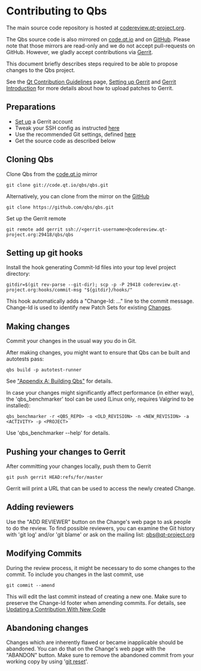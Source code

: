 # Contributing to Qbs

The main source code repository is hosted at
[codereview.qt-project.org](https://codereview.qt-project.org/q/project:qbs/qbs).

The Qbs source code is also mirrored on [code.qt.io](https://code.qt.io/cgit/qbs/qbs.git/)
and on [GitHub](https://github.com/qbs/qbs). Please note that those mirrors
are read-only and we do not accept pull-requests on GitHub. However, we gladly
accept contributions via [Gerrit](https://codereview.qt-project.org/q/project:qbs/qbs).

This document briefly describes steps required to be able to propose changes
to the Qbs project.

See the [Qt Contribution Guidelines](https://wiki.qt.io/Qt_Contribution_Guidelines)
page, [Setting up Gerrit](https://wiki.qt.io/Setting_up_Gerrit) and
[Gerrit Introduction](https://wiki.qt.io/Gerrit_Introduction) for more
details about how to upload patches to Gerrit.

## Preparations

* [Set up](https://wiki.qt.io/Setting_up_Gerrit#How_to_get_started_-_Gerrit_registration)
a Gerrit account
* Tweak your SSH config as instructed [here](https://wiki.qt.io/Setting_up_Gerrit#Local_Setup)
* Use the recommended Git settings, defined [here](https://wiki.qt.io/Setting_up_Gerrit#Configuring_Git)
* Get the source code as described below

## Cloning Qbs

Clone Qbs from the [code.qt.io](https://code.qt.io/cgit/qbs/qbs.git/) mirror
```
git clone git://code.qt.io/qbs/qbs.git
```
Alternatively, you can clone from the mirror on the [GitHub](https://github.com/qbs/qbs)
```
git clone https://github.com/qbs/qbs.git
```

Set up the Gerrit remote
```
git remote add gerrit ssh://<gerrit-username>@codereview.qt-project.org:29418/qbs/qbs
```

## Setting up git hooks

Install the hook generating Commit-Id files into your top level project directory:
```
gitdir=$(git rev-parse --git-dir); scp -p -P 29418 codereview.qt-project.org:hooks/commit-msg "${gitdir}/hooks/"
```

This hook automatically adds a "Change-Id: …" line to the commit message. Change-Id is used
to identify new Patch Sets for existing
[Changes](https://wiki.qt.io/Gerrit_Introduction#Terminology).

## Making changes

Commit your changes in the usual way you do in Git.

After making changes, you might want to ensure that Qbs can be built and autotests pass:
```
qbs build -p autotest-runner
```
See ["Appendix A: Building Qbs"](http://doc.qt.io/qbs/building-qbs.html) for details.

In case your changes might significantly affect performance (in either way), the
'qbs_benchmarker' tool can be used (Linux only, requires Valgrind to be installed):
```
qbs_benchmarker -r <QBS_REPO> -o <OLD_REVISION> -n <NEW_REVISION> -a <ACTIVITY> -p <PROJECT>
```
Use 'qbs_benchmarker --help' for details.

## Pushing your changes to Gerrit

After committing your changes locally, push them to Gerrit

```
git push gerrit HEAD:refs/for/master
```

Gerrit will print a URL that can be used to access the newly created Change.

## Adding reviewers

Use the "ADD REVIEWER" button on the Change's web page to ask people to do the
review. To find possible reviewers, you can examine the Git history with
'git log' and/or 'git blame' or ask on the mailing list: qbs@qt-project.org

## Modifying Commits

During the review process, it might be necessary to do some changes to the commit.
To include you changes in the last commit, use
```
git commit --amend
```
This will edit the last commit instead of creating a new one. Make sure to preserve the
Change-Id footer when amending commits. For details, see
[Updating a Contribution With New Code](https://wiki.qt.io/Gerrit_Introduction#Updating_a_Contribution_With_New_Code)

## Abandoning changes

Changes which are inherently flawed or became inapplicable should be abandoned. You can do that
on the Change's web page with the "ABANDON" button. Make sure to remove the abandoned commit
from your working copy by using '[git reset](https://git-scm.com/docs/git-reset)'.
